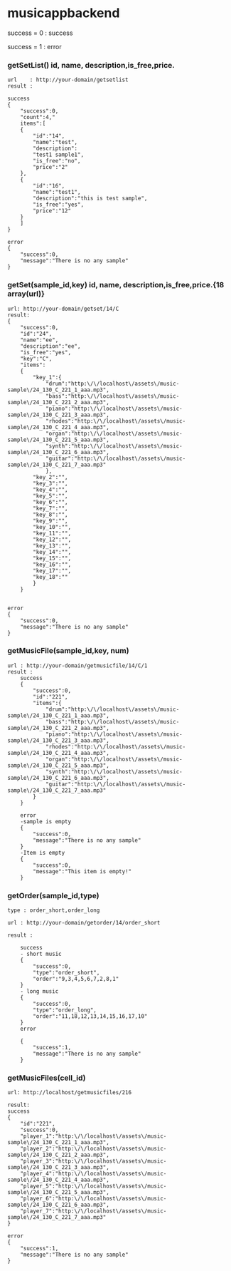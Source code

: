 # musicappbackend

success =  0 : success

success = 1  : error

### getSetList()      id, name, description,is_free,price.

    url    : http://your-domain/getsetlist
    result :
 
    success
    {
        "success":0,
        "count":4,"
        items":[
        {
            "id":"14",
            "name":"test",
            "description":
            "test1 sample1",
            "is_free":"no",
            "price":"2"
        },
        {
            "id":"16",
            "name":"test1",
            "description":"this is test sample",
            "is_free":"yes",
            "price":"12"
        }
        ]
    } 

    error
    {
        "success":0,
        "message":"There is no any sample"
    }

### getSet(sample_id,key) id, name, description,is_free,price.{18 array(url)}

    url: http://your-domain/getset/14/C
    result:
    {
        "success":0,
        "id":"24",
        "name":"ee",
        "description":"ee",
        "is_free":"yes",
        "key":"C",
        "items":
        {
            "key_1":{
                "drum":"http:\/\/localhost\/assets\/music-sample\/24_130_C_221_1_aaa.mp3",
                "bass":"http:\/\/localhost\/assets\/music-sample\/24_130_C_221_2_aaa.mp3",
                "piano":"http:\/\/localhost\/assets\/music-sample\/24_130_C_221_3_aaa.mp3",
                "rhodes":"http:\/\/localhost\/assets\/music-sample\/24_130_C_221_4_aaa.mp3",
                "organ":"http:\/\/localhost\/assets\/music-sample\/24_130_C_221_5_aaa.mp3",
                "synth":"http:\/\/localhost\/assets\/music-sample\/24_130_C_221_6_aaa.mp3",
                "guitar":"http:\/\/localhost\/assets\/music-sample\/24_130_C_221_7_aaa.mp3"
                },
            "key_2":"",
            "key_3":"",
            "key_4":"",
            "key_5":"",
            "key_6":"",
            "key_7":"",
            "key_8":"",
            "key_9":"",
            "key_10":"",
            "key_11":"",
            "key_12":"",
            "key_13":"",
            "key_14":"",
            "key_15":"",
            "key_16":"",
            "key_17":"",
            "key_18":""
            }
        }


    error
    {
        "success":0,
        "message":"There is no any sample"
    }

### getMusicFile(sample_id,key, num) 

    url : http://your-domain/getmusicfile/14/C/1
    result : 
        success
        {
            "success":0,
            "id":"221",
            "items":{
                "drum":"http:\/\/localhost\/assets\/music-sample\/24_130_C_221_1_aaa.mp3",
                "bass":"http:\/\/localhost\/assets\/music-sample\/24_130_C_221_2_aaa.mp3",
                "piano":"http:\/\/localhost\/assets\/music-sample\/24_130_C_221_3_aaa.mp3",
                "rhodes":"http:\/\/localhost\/assets\/music-sample\/24_130_C_221_4_aaa.mp3",
                "organ":"http:\/\/localhost\/assets\/music-sample\/24_130_C_221_5_aaa.mp3",
                "synth":"http:\/\/localhost\/assets\/music-sample\/24_130_C_221_6_aaa.mp3",
                "guitar":"http:\/\/localhost\/assets\/music-sample\/24_130_C_221_7_aaa.mp3"
            }
        }

        error
        -sample is empty
        {
            "success":0,
            "message":"There is no any sample"
        }
        -Item is empty
        {
            "success":0,
            "message":"This item is empty!"
        }



### getOrder(sample_id,type)

    type : order_short,order_long

    url : http://your-domain/getorder/14/order_short

    result : 

        success
        - short music
        {
            "success":0,
            "type":"order_short",
            "order":"9,3,4,5,6,7,2,8,1"
        }
        - long music
        {
            "success":0,
            "type":"order_long",
            "order":"11,18,12,13,14,15,16,17,10"
        }
        error

        {
            "success":1,
            "message":"There is no any sample"
        }

### getMusicFiles(cell_id)

    url: http://localhost/getmusicfiles/216

    result:
    success
    {
        "id":"221",
        "success":0,
        "player_1":"http:\/\/localhost\/assets\/music-sample\/24_130_C_221_1_aaa.mp3",
        "player_2":"http:\/\/localhost\/assets\/music-sample\/24_130_C_221_2_aaa.mp3",
        "player_3":"http:\/\/localhost\/assets\/music-sample\/24_130_C_221_3_aaa.mp3",
        "player_4":"http:\/\/localhost\/assets\/music-sample\/24_130_C_221_4_aaa.mp3",
        "player_5":"http:\/\/localhost\/assets\/music-sample\/24_130_C_221_5_aaa.mp3",
        "player_6":"http:\/\/localhost\/assets\/music-sample\/24_130_C_221_6_aaa.mp3",
        "player_7":"http:\/\/localhost\/assets\/music-sample\/24_130_C_221_7_aaa.mp3"
    }

    error
    {
        "success":1,
        "message":"There is no any sample"
    }